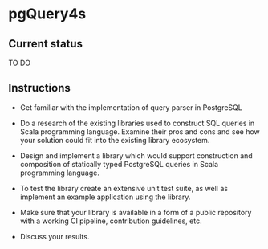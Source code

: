 # pgQuery4s

## Current status

TO DO

## Instructions

- Get familiar with the implementation of query parser in PostgreSQL

- Do a research of the existing libraries used to construct SQL queries in Scala programming language. Examine their pros and cons and see how your solution could fit into the existing library ecosystem.

- Design and implement a library which would support construction and composition of statically typed PostgreSQL queries in Scala programming language.

- To test the library create an extensive unit test suite, as well as implement an example application using the library.

- Make sure that your library is available in a form of a public repository with a working CI pipeline, contribution guidelines, etc.

- Discuss your results.
